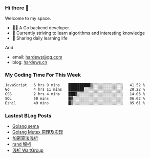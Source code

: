 ### Hi there 👋
Welcome to my space.

- 👨‍🦲 A Go backend developer. 
- 📕 Currently striving to learn algorithms and interesting knowledge
- 💪 Sharing daily learning life

And
- email: hardews@qq.com
- blog: [hardews.cn](hardews.cn)

### My Coding Time For This Week
<!--START_SECTION:waka-->

```txt
JavaScript   6 hrs 9 mins    ██████████▒░░░░░░░░░░░░░░   41.52 %
Go           4 hrs 11 mins   ███████░░░░░░░░░░░░░░░░░░   28.22 %
CSS          2 hrs 4 mins    ███▓░░░░░░░░░░░░░░░░░░░░░   14.03 %
SQL          58 mins         █▓░░░░░░░░░░░░░░░░░░░░░░░   06.62 %
Ezhil        49 mins         █▒░░░░░░░░░░░░░░░░░░░░░░░   05.61 %
```

<!--END_SECTION:waka-->

### Lastest BLog Posts
<!-- BLOG-POST-LIST:START -->
- [Golang sema](https://hardews.cn/golang-sema)
- [Golang Mutex 原理及实现](https://hardews.cn/golang-mutex)
- [加密算法浅析](https://hardews.cn/encryption-algorithm)
- [rand 解析](https://hardews.cn/2023_go-rand)
- [浅析 WaitGroup](https://hardews.cn/go-waitgroup)
<!-- BLOG-POST-LIST:END -->

<!--
**Hardews/Hardews** is a ✨ _special_ ✨ repository because its `README.md` (this file) appears on your GitHub profile.

Here are some ideas to get you started:

- 🔭 I’m currently working on ...
- 🌱 I’m currently learning ...
- 👯 I’m looking to collaborate on ...
- 🤔 I’m looking for help with ...
- 💬 Ask me about ...
- 📫 How to reach me: ...
- 😄 Pronouns: ...
- ⚡ Fun fact: ...
-->

